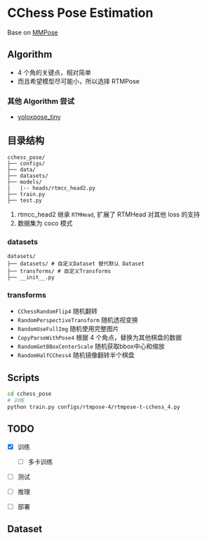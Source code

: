 # CChess Pose Estimation

Base on [MMPose](https://github.com/open-mmlab/mmpose)


## Algorithm

- 4 个角的关键点，相对简单
- 而且希望模型尽可能小，所以选择 RTMPose

### 其他 Algorithm 尝试

- [yoloxpose_tiny](https://mmpose.readthedocs.io/en/latest/model_zoo_papers/algorithms.html#yolo-pose-cvprw-2022)



## 目录结构

```
cchess_pose/
├── configs/
├── data/
├── datasets/
├── models/
|   |-- heads/rtmcc_head2.py
├── train.py
├── test.py
```

1. rtmcc_head2 继承 `RTMHead`, 扩展了 RTMHead 对其他 loss 的支持
2. 数据集为 coco 模式


### datasets


```
datasets/
├── datasets/ # 自定义Dataset 替代默认 Dataset
├── transforms/ # 自定义Transforms
├── __init__.py
```


### transforms

- `CChessRandomFlip4` 随机翻转
- `RandomPerspectiveTransform` 随机透视变换
- `RandomUseFullImg` 随机使用完整图片
- `CopyParseWithPose4` 根据 4 个角点，替换为其他棋盘的数据
- `RandomGetBBoxCenterScale` 随机获取bbox中心和缩放
- `RandomHalfCChess4` 随机镜像翻转半个棋盘












## Scripts

```bash
cd cchess_pose
# 训练
python train.py configs/rtmpose-4/rtmpose-t-cchess_4.py

```



## TODO

- [x] 训练
  - [ ] 多卡训练
- [ ] 测试
- [ ] 推理
- [ ] 部署


## Dataset

